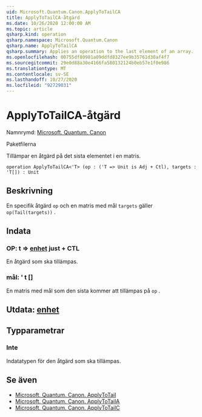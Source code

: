 ```yaml
---
uid: Microsoft.Quantum.Canon.ApplyToTailCA
title: ApplyToTailCA-åtgärd
ms.date: 10/26/2020 12:00:00 AM
ms.topic: article
qsharp.kind: operation
qsharp.namespace: Microsoft.Quantum.Canon
qsharp.name: ApplyToTailCA
qsharp.summary: Applies an operation to the last element of an array.
ms.openlocfilehash: 00755df80981a09ddfd8327ee9b35761d30af4f7
ms.sourcegitcommit: 29e0d88a30e4166fa580132124b0eb57e1f0e986
ms.translationtype: MT
ms.contentlocale: sv-SE
ms.lasthandoff: 10/27/2020
ms.locfileid: "92729031"
---
```

# <a name="applytotailca-operation"></a>ApplyToTailCA-åtgärd

Namnrymd: [Microsoft. Quantum. Canon](xref:Microsoft.Quantum.Canon)

Paketfilerna [](https://nuget.org/packages/)


Tillämpar en åtgärd på det sista elementet i en matris.

```qsharp
operation ApplyToTailCA<'T> (op : ('T => Unit is Adj + Ctl), targets : 'T[]) : Unit
```


## <a name="description"></a>Beskrivning

En specifik åtgärd `op` och en matris med mål `targets` gäller `op(Tail(targets))` .

## <a name="input"></a>Indata

### <a name="op--t--unit-adj--ctl"></a>OP: t => [enhet](xref:microsoft.quantum.lang-ref.unit) just + CTL

En åtgärd som ska tillämpas.


### <a name="targets--t"></a>mål: ' t []

En matris med mål som den sista kommer att tillämpas på `op` .



## <a name="output--unit"></a>Utdata: [enhet](xref:microsoft.quantum.lang-ref.unit)



## <a name="type-parameters"></a>Typparametrar

### <a name="t"></a>Inte

Indatatypen för den åtgärd som ska tillämpas.

## <a name="see-also"></a>Se även

- [Microsoft. Quantum. Canon. ApplyToTail](xref:Microsoft.Quantum.Canon.ApplyToTail)
- [Microsoft. Quantum. Canon. ApplyToTailA](xref:Microsoft.Quantum.Canon.ApplyToTailA)
- [Microsoft. Quantum. Canon. ApplyToTailC](xref:Microsoft.Quantum.Canon.ApplyToTailC)